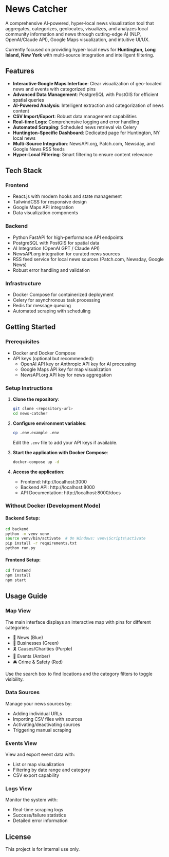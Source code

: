 # News Catcher

A comprehensive AI-powered, hyper-local news visualization tool that aggregates, categorizes, geolocates, visualizes, and analyzes local community information and news through cutting-edge AI (NLP, OpenAI/Claude API), Google Maps visualization, and intuitive UI/UX.

Currently focused on providing hyper-local news for **Huntington, Long Island, New York** with multi-source integration and intelligent filtering.

## Features

- **Interactive Google Maps Interface**: Clear visualization of geo-located news and events with categorized pins
- **Advanced Data Management**: PostgreSQL with PostGIS for efficient spatial queries
- **AI-Powered Analysis**: Intelligent extraction and categorization of news content
- **CSV Import/Export**: Robust data management capabilities
- **Real-time Logs**: Comprehensive logging and error handling
- **Automated Scraping**: Scheduled news retrieval via Celery
- **Huntington-Specific Dashboard**: Dedicated page for Huntington, NY local news
- **Multi-Source Integration**: NewsAPI.org, Patch.com, Newsday, and Google News RSS feeds
- **Hyper-Local Filtering**: Smart filtering to ensure content relevance

## Tech Stack

### Frontend
- React.js with modern hooks and state management
- TailwindCSS for responsive design
- Google Maps API integration
- Data visualization components

### Backend
- Python FastAPI for high-performance API endpoints
- PostgreSQL with PostGIS for spatial data
- AI Integration (OpenAI GPT / Claude API)
- NewsAPI.org integration for curated news sources
- RSS feed service for local news sources (Patch.com, Newsday, Google News)
- Robust error handling and validation

### Infrastructure
- Docker Compose for containerized deployment
- Celery for asynchronous task processing
- Redis for message queuing
- Automated scraping with scheduling

## Getting Started

### Prerequisites
- Docker and Docker Compose
- API keys (optional but recommended):
  - OpenAI API key or Anthropic API key for AI processing
  - Google Maps API key for map visualization
  - NewsAPI.org API key for news aggregation

### Setup Instructions

1. **Clone the repository**:
   ```bash
   git clone <repository-url>
   cd news-catcher
   ```

2. **Configure environment variables**:
   ```bash
   cp .env.example .env
   ```
   Edit the `.env` file to add your API keys if available.

3. **Start the application with Docker Compose**:
   ```bash
   docker-compose up -d
   ```

4. **Access the application**:
   - Frontend: http://localhost:3000
   - Backend API: http://localhost:8000
   - API Documentation: http://localhost:8000/docs

### Without Docker (Development Mode)

#### Backend Setup:
```bash
cd backend
python -m venv venv
source venv/bin/activate  # On Windows: venv\Scripts\activate
pip install -r requirements.txt
python run.py
```

#### Frontend Setup:
```bash
cd frontend
npm install
npm start
```

## Usage Guide

### Map View
The main interface displays an interactive map with pins for different categories:
- 📰 News (Blue)
- 🏪 Businesses (Green)
- 🎗️ Causes/Charities (Purple)
- 📅 Events (Amber)
- 🚔 Crime & Safety (Red)

Use the search box to find locations and the category filters to toggle visibility.

### Data Sources
Manage your news sources by:
- Adding individual URLs
- Importing CSV files with sources
- Activating/deactivating sources
- Triggering manual scraping

### Events View
View and export event data with:
- List or map visualization
- Filtering by date range and category
- CSV export capability

### Logs View
Monitor the system with:
- Real-time scraping logs
- Success/failure statistics
- Detailed error information

## License

This project is for internal use only.
